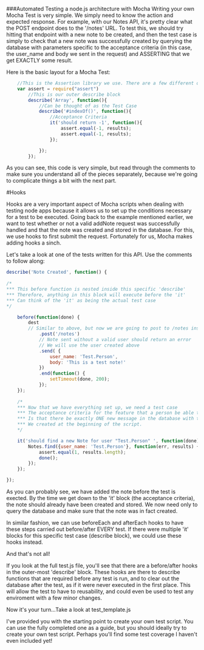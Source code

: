 ###Automated Testing a node.js architecture with Mocha
Writing your own Mocha Test is very simple. We simply need to know the action and expected response. For example, with our Notes API, it's pretty clear what the POST endpoint does to the '/notes' URL. To test this, we should try hitting that endpoint with a new note to be created, and then the test case is simply to check that a new note was successfully created by querying the database with parameters specific to the acceptance criteria (in this case, the user_name and body we sent in the request) and ASSERTING that we get EXACTLY some result. 

Here is the basic layout for a Mocha Test:
```js
	//This is the Assertion library we use. There are a few different ones (Chai, Assert, Should), but assert is the one used here.
	var assert = require("assert") 
		//This is our outer describe block
		describe('Array', function(){ 
			//Can be thought of as the Test Case
			describe('#indexOf()', function(){ 
				//Acceptance Criteria
				it('should return -1', function(){ 
					assert.equal(-1, results); 
					assert.equal(-1, results); 
				});

			});
		});
```

As you can see, this code is very simple, but read through the comments to make sure you understand all of the pieces separately, because we're going to complicate things a bit with the next part.

#Hooks

Hooks are a very important aspect of Mocha scripts when dealing with testing node apps because it allows us to set up the conditions necessary for a test to be executed. Going back to the example mentioned earlier, we want to test whether or not a valid addNote request was successfully handled and that the note was created and stored in the database. For this, we use hooks to first submit the request. Fortunately for us, Mocha makes adding hooks a sinch. 

Let's take a look at one of the tests written for this API. Use the comments to follow along: 
```js
describe('Note Created', function() {
		
/*  
*** This before function is nested inside this specific 'describe'
*** Therefore, anything in this block will execute before the 'it'
*** Can think of the 'it' as being the actual test case
*/

	before(function(done) {
		dest
		// Similar to above, but now we are going to post to /notes instead of /users
			.post('/notes')
			// Note sent without a valid user should return an error
			// We will use the user created above
			.send( {
				user_name: 'Test.Person',
				body: 'This is a test note!'
			})
			.end(function() {
				setTimeout(done, 200);
			});
	});
		
	/*
	*** Now that we have everything set up, we need a test case
	*** The acceptance criteria for the feature that a person be able to add new note
	*** Is that there be exactly ONE new message in the database with the user_name
	*** We created at the beginning of the script.
	*/

	it('should find a new Note for user "Test.Person" ', function(done) {
		Notes.find({user_name: 'Test.Person'}, function(err, results) {
			assert.equal(1, results.length);
			done();
		});
	});

});
```
As you can probably see, we have added the note before the test is exected. By the time we get down to the 'it' block (the acceptance criteria), the note should already have been created and stored. We now need only to query the database and make sure that the note was in fact created. 

In similar fashion, we can use beforeEach and afterEach hooks to have these steps carried out before/after EVERY test. If there were multiple 'it' blocks for this specific test case (describe block), we could use these hooks instead.

And that's not all! 

If you look at the full test.js file, you'll see that there are a before/after hooks in the outer-most 'describe' block. These hooks are there to describe functions that are required before any test is run, and to clear out the database after the test, as if it were never executed in the first place. This will allow the test to have to reusability, and could even be used to test any enviroment with a few minor changes.

Now it's your turn...Take a look at test_template.js

I've provided you with the starting point to create your own test script. You can use the fully completed one as a guide, but you should ideally try to create your own test script. Perhaps you'll find some test coverage I haven't even included yet!
